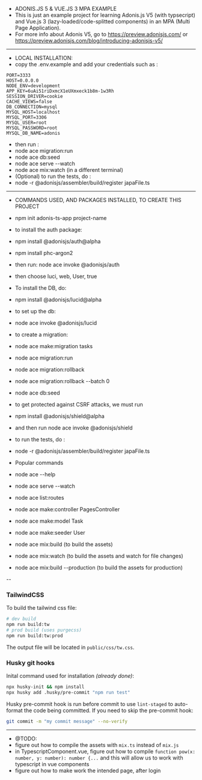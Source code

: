 - ADONIS.JS 5 & VUE.JS 3 MPA EXAMPLE
- This is just an example project for learning Adonis.js V5 (with typsecript) and Vue.js 3 (lazy-loaded/code-splitted components) in an MPA (Multi Page Application).
- For more info about Adonis V5, go to https://preview.adonisjs.com/ or https://preview.adonisjs.com/blog/introducing-adonisjs-v5/

**********************************

- LOCAL INSTALLATION:
- copy the .env.example and add your credentials such as : 
```
PORT=3333
HOST=0.0.0.0
NODE_ENV=development
APP_KEY=6uAi51riDxmcX1eUXmxeck1b8m-1w3Rh
SESSION_DRIVER=cookie
CACHE_VIEWS=false
DB_CONNECTION=mysql
MYSQL_HOST=localhost
MYSQL_PORT=3306
MYSQL_USER=root
MYSQL_PASSWORD=root
MYSQL_DB_NAME=adonis
```
- then run :
- node ace migration:run
- node ace db:seed
- node ace serve --watch
- node ace mix:watch (in a different terminal) 
- (Optional) to run the tests, do :
- node -r @adonisjs/assembler/build/register japaFile.ts

**********************************

- COMMANDS USED, AND PACKAGES INSTALLED, TO CREATE THIS PROJECT 

- npm init adonis-ts-app project-name

- to install the auth package:
- npm install @adonisjs/auth@alpha
- npm install phc-argon2
- then run: node ace invoke @adonisjs/auth
- then choose luci, web, User, true

- To install the DB, do:
- npm install @adonisjs/lucid@alpha
- to set up the db:
- node ace invoke @adonisjs/lucid

- to create a migration:
- node ace make:migration tasks
- node ace migration:run
- node ace migration:rollback
- node ace migration:rollback --batch 0
- node ace db:seed

- to get protected against CSRF attacks, we must run
- npm install @adonisjs/shield@alpha
- and then run node ace invoke @adonisjs/shield

- to run the tests, do :
- node -r @adonisjs/assembler/build/register japaFile.ts

- Popular commands
- node ace --help
- node ace serve --watch
- node ace list:routes
- node ace make:controller PagesController
- node ace make:model Task
- node ace make:seeder User
- node ace mix:build (to build the assets)
- node ace mix:watch (to build the assets and watch for file changes)
- node ace mix:build --production (to build the assets for production)

--

### TailwindCSS

To build the tailwind css file:
```bash
# dev build
npm run build:tw
# prod build (uses purgecss)
npm run build:tw:prod
```

The output file will be located in `public/css/tw.css`.

### Husky git hooks

Inital command used for installation _(already done)_:

```bash
npx husky-init && npm install
npx husky add .husky/pre-commit "npm run test"
```

Husky pre-commit hook is run before commit to use `lint-staged` to auto-format the code being committed.
If you need to skip the pre-commit hook:
```bash
git commit -m "my commit message" --no-verify
```

**********************************

- @TODO:
- figure out how to compile the assets with `mix.ts` instead of `mix.js`
- in TypescriptComponent.vue, figure out how to compile `function pow(x: number, y: number): number {...` and this will allow us to work with typescript in vue components
- figure out how to make work the intended page, after login
